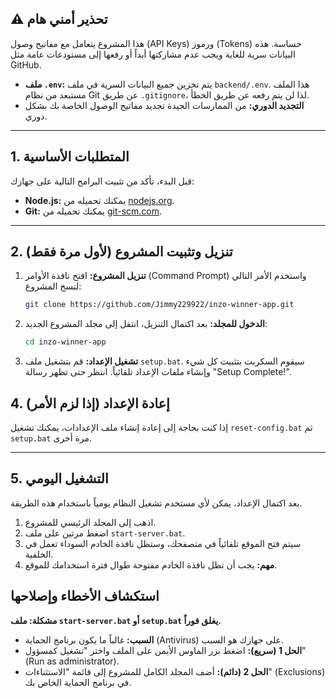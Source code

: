 
## ⚠️ تحذير أمني هام

هذا المشروع يتعامل مع مفاتيح وصول (API Keys) ورموز (Tokens) حساسة. هذه البيانات سرية للغاية ويجب عدم مشاركتها أبداً أو رفعها إلى مستودعات عامة مثل GitHub.

- **ملف `.env`:** يتم تخزين جميع البيانات السرية في ملف `backend/.env`. هذا الملف مستبعد من نظام Git عن طريق `.gitignore`، لذا لن يتم رفعه عن طريق الخطأ.
- **التجديد الدوري:** من الممارسات الجيدة تجديد مفاتيح الوصول الخاصة بك بشكل دوري.

---

## 1. المتطلبات الأساسية

قبل البدء، تأكد من تثبيت البرامج التالية على جهازك:
- **Node.js:** يمكنك تحميله من [nodejs.org](https://nodejs.org/).
- **Git:** يمكنك تحميله من [git-scm.com](https://git-scm.com/).

---

## 2. تنزيل وتثبيت المشروع (لأول مرة فقط)

1.  **تنزيل المشروع:** افتح نافذة الأوامر (Command Prompt) واستخدم الأمر التالي لنسخ المشروع:
    ```bash
    git clone https://github.com/Jimmy229922/inzo-winner-app.git
    ```
2.  **الدخول للمجلد:** بعد اكتمال التنزيل، انتقل إلى مجلد المشروع الجديد:
    ```bash
    cd inzo-winner-app
    ```
3.  **تشغيل الإعداد:** قم بتشغيل ملف `setup.bat`. سيقوم السكربت بتثبيت كل شيء وإنشاء ملفات الإعداد تلقائياً. انتظر حتى تظهر رسالة "Setup Complete!".

## 4. إعادة الإعداد (إذا لزم الأمر)

إذا كنت بحاجة إلى إعادة إنشاء ملف الإعدادات، يمكنك تشغيل `reset-config.bat` ثم `setup.bat` مرة أخرى.

---

## 5. التشغيل اليومي

بعد اكتمال الإعداد، يمكن لأي مستخدم تشغيل النظام يومياً باستخدام هذه الطريقة.

1.  اذهب إلى المجلد الرئيسي للمشروع.
2.  اضغط مرتين على ملف `start-server.bat`.
3.  سيتم فتح الموقع تلقائياً في متصفحك، وستظل نافذة الخادم السوداء تعمل في الخلفية.
4.  **مهم:** يجب أن تظل نافذة الخادم مفتوحة طوال فترة استخدامك للموقع.

## استكشاف الأخطاء وإصلاحها
 
**مشكلة: ملف `start-server.bat` أو `setup.bat` يغلق فوراً.**

- **السبب:** غالباً ما يكون برنامج الحماية (Antivirus) على جهازك هو السبب.
- **الحل 1 (سريع):** اضغط بزر الماوس الأيمن على الملف واختر "تشغيل كمسؤول" (Run as administrator).
- **الحل 2 (دائم):** أضف المجلد الكامل للمشروع إلى قائمة "الاستثناءات" (Exclusions) في برنامج الحماية الخاص بك.